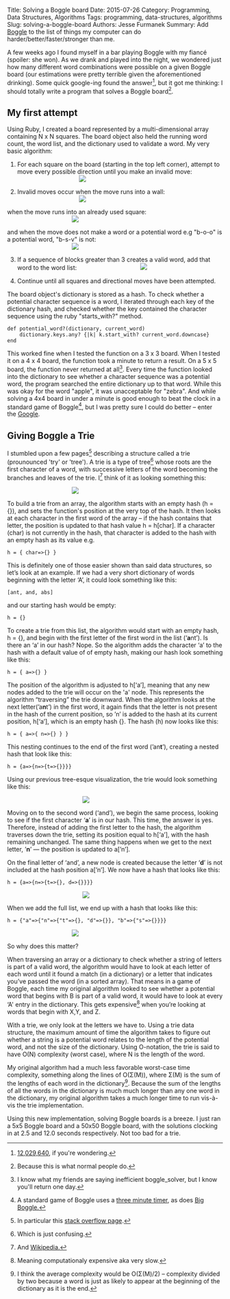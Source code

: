 Title: Solving a Boggle board
Date: 2015-07-26
Category: Programming, Data Structures, Algorithms
Tags: programming, data-structures, algorithms
Slug: solving-a-boggle-board
Authors: Jesse Furmanek
Summary: Add [Boggle](http://jessefurmanek.com/blog/giving-boggle-a-trie.html) to the list of things my computer can do harder/better/faster/stronger than me.


A few weeks ago I found myself in a bar playing Boggle with my fiancé (spoiler: she won).  As we drank and played into the night, we wondered just how many different word combinations were possible on a given Boggle board (our estimations were pretty terrible given the aforementioned drinking).  Some quick google-ing found the answer[^1], but it got me thinking: I should totally write a program that solves a Boggle board[^2].

My first attempt
----------------

Using Ruby, I created a board represented by a multi-dimensional array containing N x N squares.  The board object also held the running word count, the word list, and the dictionary used to validate a word.  My very basic algorithm:

1) For each square on the board (starting in the top left corner), attempt to move every possible direction until you make an invalid move:
<img src="/blog/theme/images/site_content/boggle_board_directions_clean.png" style="padding-left:30%; padding-right:30%;"></img>

2) Invalid moves occur when the move runs into a wall:<img src="/blog/theme/images/site_content/boggle_board_directions.png" style="padding-left:30%; padding-right:30%;"></img>

when the move runs into an already used square: 
<img src="/blog/theme/images/site_content/boggle_board_repeat.png" style="padding-left:30%; padding-right:30%;"></img>

and when the move does not make a word or a potential word e.g "b-o-o" is a potential word, "b-s-v" is not:
<img src="/blog/theme/images/site_content/boggle_board_not_a_word.png" style="padding-left:30%; padding-right:30%;"></img>

3) If a sequence of blocks greater than 3 creates a valid word, add that word to the word list:
<img src="/blog/theme/images/site_content/boggle_board_is_a_word.png" style="padding-left:30%; padding-right:30%;"></img>

4) Continue until all squares and directional moves have been attempted.

The board object's dictionary is stored as a hash.  To check whether a potential character sequence is a word, I iterated through each key of the dictionary hash, and checked whether the key contained the character sequence using the ruby "starts_with?" method.

	def potential_word?(dictionary, current_word)
		dictionary.keys.any? {|k| k.start_with? current_word.downcase}
	end

This worked fine when I tested the function on a 3 x 3 board.  When I tested it on a 4 x 4 board, the function took a minute to return a result.  On a 5 x 5 board, the function never returned at all[^3].  Every time the function looked into the dictionary to see whether a character sequence was a potential word, the program searched the entire dictionary up to that word.  While this was okay for the word "apple", it was unacceptable for "zebra".  And while solving a 4x4 board in under a minute is good enough to beat the clock in a standard game of Boggle[^4], but I was pretty sure I could do better – enter the [Google][google-search].

Giving Boggle a Trie
--------------------

I stumbled upon a few pages[^5] describing a structure called a trie (prounounced 'try' or 'tree').  A trie is a type of tree[^6] whose roots are the first character of a word, with successive letters of the word becoming the branches and leaves of the trie. I[^7] think of it as looking something this:

<img src="/blog/theme/images/site_content/ant_trie_final.png" style="padding-left:30%; padding-right:30%;"></img>


To build a trie from an array, the algorithm starts with an empty hash (h = {}), and sets the function's position at the very top of the hash.  It then looks at each character in the first word of the array – if the hash contains that letter, the position is updated to that hash value h = h[char].  If a character (char) is not currently in the hash, that character is added to the hash with an empty hash as its value e.g.

`h = { char=>{} }`   

This is definitely one of those easier shown than said data structures, so let’s look at an example.  If we had a very short dictionary of words beginning with the letter ‘A’, it could look something like this: 

`[ant, and, abs]`

and our starting hash would be empty:

`h = {}`  

To create a trie from this list, the algorithm would start with an empty hash, h = {}, and begin with the first letter of the first word in the list (‘**a**nt’).  Is there an ‘a’ in our hash? Nope.  So the algorithm adds the character ‘a’ to the hash with a default value of of empty hash, making our hash look something like this: 

`h = { a=>{} }`  

The position of the algorithm is adjusted to h[‘a’], meaning that any new nodes added to the trie will occur on the 'a' node.  This represents the algorithm “traversing” the trie downward. When the algorithm looks at the next letter(’a**n**t’) in the first word, it again finds that the letter is not present in the hash of the current position, so ’n’ is added to the hash at its current position, h[‘a’], which is an empty hash {}.  The hash (h) now looks like this:

`h = { a=>{ n=>{} } }`

This nesting continues to the end of the first word (’an**t**’), creating a nested hash that look like this:

`h = {a=>{n=>{t=>{}}}}`


Using our previous tree-esque visualization, the trie would look something like this:

<img src="/blog/theme/images/site_content/ant_trie_1.png" style="padding-left:35%; padding-right:35%;"></img>
<!-- ![trie_image](/theme/images/site_content/ant_trie.png) -->

Moving on to the second word (‘and’), we begin the same process, looking to see if the first character ‘**a**’ is in our hash.  This time, the answer is yes.  Therefore, instead of adding the first letter to the hash, the algorithm traverses down the trie, setting its position equal to h[‘a’], with the hash remaining unchanged.  The same thing happens when we get to the next letter, ’**n**’ — the position is updated to a[’n’].  

On the final letter of ‘and’, a new node is created because the letter ‘**d**’ is not included at the hash position a[’n’].  We now have a hash that looks like this: 

`h = {a=>{n=>{t=>{}, d=>{}}}}`

<img src="/blog/theme/images/site_content/ant_trie_2.png" style="padding-left:35%; padding-right:35%;"></img>

When we add the full list, we end up with a hash that looks like this:

`h = {"a"=>{"n"=>{"t"=>{}, "d"=>{}}, "b"=>{"s"=>{}}}}`

<img src="/blog//theme/images/site_content/ant_trie_final.png" style="padding-left:30%; padding-right:30%;"></img>

So why does this matter?

When traversing an array or a dictionary to check whether a string of letters is part of a valid word, the algorithm would have to look at each letter of each word until it found a match (in a dictionary) or a letter that indicates you’ve passed the word  (in a sorted array).  That means in a game of Boggle, each time my original algorithm looked to see whether a potential word that begins with B is part of a valid word, it would have to look at every ‘A' entry in the dictionary.  This gets expensive[^8] when you’re looking at words that begin with X,Y, and Z. 

With a trie, we only look at the letters we have to.  Using a trie data structure, the maximum amount of time the algorithm takes to figure out whether a string is a potential word relates to the length of the potential word, and not the size of the dictionary. Using O-notation, the trie is said to have O(N) complexity (worst case), where N is the length of the word.  

My original algorithm had a much less favorable worst-case time complexity, something along the lines of O(Σ(M)), where Σ(M) is the sum of the lengths of each word in the dictionary[^9].  Because the sum of the lengths of all the words in the dictionary is much much longer than any one word in the dictionary, my original algorithm takes a much longer time to run vis-à-vis the trie implementation.

Using this new implementation, solving Boggle boards is a breeze.  I just ran a 5x5 Boggle board and a 50x50 Boggle board, with the solutions clocking in at 2.5 and 12.0 seconds respectively.  Not too bad for a trie.


[^1]: [12,029,640][quora-boggle-answer], if you're wondering. 
[^2]: Because this is what normal people do.
[^3]: I know what my friends are saying inefficient boggle_solver, but I know you'll return one day.
[^4]: A standard game of Boggle uses a [three minute timer](http://www.hasbro.com/common/instruct/boggle.pdf), as does [Big Boggle.](http://www.hasbro.com/common/instruct/bigboggle.pdf)
[^5]: In particular this [stack overflow page](http://stackoverflow.com/questions/9042426/explanation-of-ruby-code-for-building-trie-data-structures).
[^6]: Which is just confusing.
[^7]: And [Wikipedia.](https://en.wikipedia.org/wiki/Trie)
[^8]: Meaning computationaly expensive aka very slow.
[^9]: I think the average complexity would be O(Σ(M)/2) –  complexity divided by two because a word is just as likely to appear at the beginning of the dictionary as it is the end.

[quora-boggle-answer]: http://www.quora.com/How-many-potential-words-exist-on-a-boggle-board
[google-search]: https://www.google.com/search?q=data+structure+for+boggle

